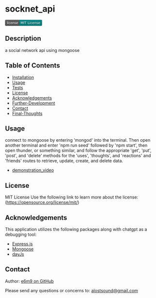 # socknet_api
<svg xmlns="http://www.w3.org/2000/svg" xmlns:xlink="http://www.w3.org/1999/xlink" width="122" height="20" role="img" aria-label="license: MIT License"><title>license: MIT License</title><linearGradient id="s" x2="0" y2="100%"><stop offset="0" stop-color="#bbb" stop-opacity=".1"/><stop offset="1" stop-opacity=".1"/></linearGradient><clipPath id="r"><rect width="122" height="20" rx="3" fill="#fff"/></clipPath><g clip-path="url(#r)"><rect width="47" height="20" fill="#555"/><rect x="47" width="75" height="20" fill="#008080"/><rect width="122" height="20" fill="url(#s)"/></g><g fill="#fff" text-anchor="middle" font-family="Verdana,Geneva,DejaVu Sans,sans-serif" text-rendering="geometricPrecision" font-size="110"><text aria-hidden="true" x="245" y="150" fill="#010101" fill-opacity=".3" transform="scale(.1)" textLength="370">license</text><text x="245" y="140" transform="scale(.1)" fill="#fff" textLength="370">license</text><text aria-hidden="true" x="835" y="150" fill="#010101" fill-opacity=".3" transform="scale(.1)" textLength="650">MIT License</text><text x="835" y="140" transform="scale(.1)" fill="#fff" textLength="650">MIT License</text></g></svg>

## Description
a social network api using mongoose

## Table of Contents
- [Installation](#installation)
- [Usage](#usage)
- [Tests](#tests)
- [License](#license)
- [Acknowledgements](#acknowledgements)
- [Further-Development](#further-development)
- [Contact](#contact)
- [Final-Thoughts](#final-thoughts)

## Usage
connect to mongoose by entering 'mongod' into the terminal. Then open another terminal and enter 'npm run seed' followed by 'npm start', then open thunder, or something similar, and follow the appropriate 'get', 'put', 'post', and 'delete' methods for the 'uses', 'thoughts', and 'reactions' and 'friends' routes to retrieve, update, create, and delete data.

- [demonstration_video](https://drive.google.com/file/d/1tr0v18KMuauOXqRnZKp_fhzXfo19YC8A/view?usp=drive_link)

## License
MIT License
Use the following link to learn more about the license: (https://opensource.org/license/mit/)

## Acknowledgements
This application utilizes the following packages along with chatgpt as a debugging tool:

- [Express.js](https://www.npmjs.com/package/express)
- [Mongoose](https://www.npmjs.com/package/mongoose)
- [dayJs](https://www.npmjs.com/package/dayjs)

## Contact
Author:
  [e6m9 on GitHub](https://github.com/e6m9)

Please send any questions or concerns to:
  alostsound@gmail.com